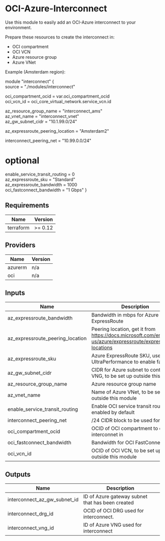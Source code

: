 # OCI-Azure-Interconnect

Use this module to easily add an OCI-Azure interconnect to your environment.

Prepare these resources to create the interconnect in:
- OCI compartment
- OCI VCN
- Azure resource group
- Azure VNet

Example (Amsterdam region):

module "interconnect" {  
 source = "./modules/interconnect"

  oci\_compartment\_ocid             = var.oci\_compartment\_ocid  
  oci\_vcn\_id                       = oci\_core\_virtual\_network.service\_vcn.id

  az\_resource\_group\_name           = "interconnect\_ams"  
  az\_vnet\_name                     = "interconnect\_vnet"  
  az\_gw\_subnet\_cidr                = "10.1.99.0/24"

  az\_expressroute\_peering\_location = "Amsterdam2"

  interconnect\_peering\_net         = "10.99.0.0/24"

  # optional  
  enable\_service\_transit\_routing   = 0  
  az\_expressroute\_sku              = "Standard"  
  az\_expressroute\_bandwidth        = 1000  
  oci\_fastconnect\_bandwidth        = "1 Gbps"
}

## Requirements

| Name | Version |
|------|---------|
| terraform | >= 0.12 |

## Providers

| Name | Version |
|------|---------|
| azurerm | n/a |
| oci | n/a |

## Inputs

| Name | Description | Type | Default | Required |
|------|-------------|------|---------|:--------:|
| az\_expressroute\_bandwidth | Bandwidth in mbps for Azure ExpressRoute | `number` | `1000` | no |
| az\_expressroute\_peering\_location | Peering location, get it from https://docs.microsoft.com/en-us/azure/expressroute/expressroute-locations | `any` | n/a | yes |
| az\_expressroute\_sku | Azure ExpressRoute SKU, use UltraPerformance to enable fastpath | `string` | `"Standard"` | no |
| az\_gw\_subnet\_cidr | CIDR for Azure subnet to contain VNG, to be set up outside this module | `any` | n/a | yes |
| az\_resource\_group\_name | Azure resource group name | `any` | n/a | yes |
| az\_vnet\_name | Name of Azure VNet, to be set up outside this module | `any` | n/a | yes |
| enable\_service\_transit\_routing | Enable OCI service transit routing, enabled by default | `number` | `1` | no |
| interconnect\_peering\_net | /24 CIDR block to be used for peering | `string` | `"10.99.0.0/24"` | no |
| oci\_compartment\_ocid | OCID of OCI compartment to create interconnet in | `any` | n/a | yes |
| oci\_fastconnect\_bandwidth | Bandwidth for OCI FastConnect | `string` | `"1 Gbps"` | no |
| oci\_vcn\_id | OCID of OCI VCN, to be set up outside this module | `any` | n/a | yes |

## Outputs

| Name | Description |
|------|-------------|
| interconnect\_az\_gw\_subnet\_id | ID of Azure gateway subnet that has been created |
| interconnect\_drg\_id | OCID of OCI DRG used for interconnect. |
| interconnect\_vng\_id | ID of Azure VNG used for interconnect |
